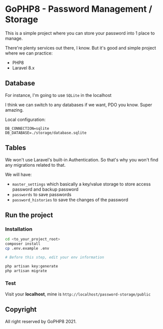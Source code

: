 # GoPHP8 - Password Management / Storage

This is a simple project where you can store your password into 1 place to manage.

There're plenty services out there, I know. But it's good and simple project where we can practice:

- PHP8
- Laravel 8.x

## Database

For instance, I'm going to use `SQLite` in the localhost

I think we can switch to any databases if we want, PDO you know. Super amazing.

Local configuration:
```dotenv
DB_CONNECTION=sqlite
DB_DATABASE=./storage/database.sqlite
```

## Tables

We won't use Laravel's built-in Authentication. So that's why you won't find any migrations related to that.

We will have:

- `master_settings` which basically a key/value storage to store access password and backup password
- `passwords` to save passwords
- `password_histories` to save the changes of the password

## Run the project

### Installation
```bash
cd <to_your_project_root>
composer install
cp .env.example .env

# Before this step, edit your env information

php artisan key:generate
php artisan migrate
```

### Test

Visit your **localhost**, mine is `http://localhost/password-storage/public`

## Copyright
All right reserved by GoPHP8 2021.
